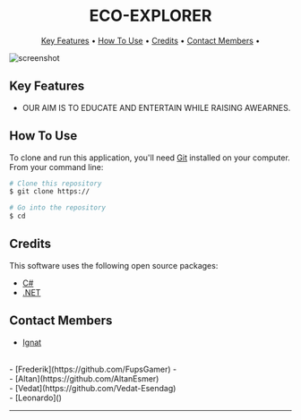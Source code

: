 
<h1 align="center">
  <a href="http: width="200"></a>
  <br>
  ECO-EXPLORER
  <br>
</h1>


<p align="center">
  <a href="#key-features">Key Features</a> •
  <a href="#how-to-use">How To Use</a> •
  <a href="#credits">Credits</a> •
  <a href="#related">Contact Members</a> •

</p>

![screenshot](https://github.com/Ignat40/Semester-Project/blob/main/Poster/Poster.png)

## Key Features

* OUR AIM IS TO EDUCATE AND ENTERTAIN WHILE RAISING AWEARNES.

## How To Use

To clone and run this application, you'll need [Git](https://git-scm.com) installed on your computer. From your command line:

```bash
# Clone this repository
$ git clone https://

# Go into the repository
$ cd 

```


## Credits

This software uses the following open source packages:

- [C#](https://learn.microsoft.com/en-us/dotnet/csharp/)
- [.NET](https://dotnet.microsoft.com/en-us/)


## Contact Members
- [Ignat](https://github.com/Ignat40)
<br>
- [Frederik](https://github.com/FupsGamer)
- <br>
- [Altan](https://github.com/AltanEsmer)
<br>
- [Vedat](https://github.com/Vedat-Esendag)
<br>
- [Leonardo]()



---
